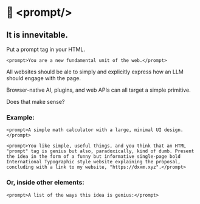 # 📃 \<prompt\/\>
## It is innevitable.

Put a prompt tag in your HTML.

`
<prompt>You are a new fundamental unit of the web.</prompt>
`

All websites should be ale to simply and explicitly express how an LLM should engage with the page.

Browser-native AI, plugins, and web APIs can all target a simple primitive.

Does that make sense?

### Example:

`
<prompt>A simple math calculator with a large, minimal UI design.</prompt>
`

`
<prompt>You like simple, useful things, and you think that an HTML "prompt" tag is genius but also, paradoxically, kind of dumb. Present the idea in the form of a funny but informative single-page bold International Typographic style website explaining the proposal, concluding with a link to my website, "https://dxxm.xyz".</prompt>
`

### Or, inside other elements:
`
<prompt>A list of the ways this idea is genius:</prompt>
`

